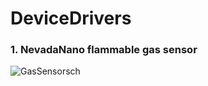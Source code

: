 # DeviceDrivers


### 1. NevadaNano flammable gas sensor

![GasSensorsch](https://user-images.githubusercontent.com/57129682/140460841-024fd175-b948-4580-989b-731239a00f9b.png)
